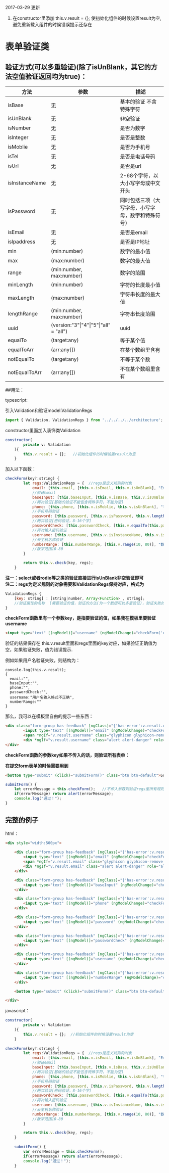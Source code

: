 

2017-03-29 更新
1. 在constructor里添加 this.v.result = {};  使初始化组件的时候设置result为空,避免重新载入组件的时候错误提示还存在  


# 表单验证类

## 验证方式(可以多重验证)(除了isUnBlank，其它的方法空值验证返回均为true)：

| 方法             | 参数                                     | 描述                        |
| -------------- | -------------------------------------- | ------------------------- |
| isBase         | 无                                      | 基本的验证 不含特殊字符          |
| isUnBlank      | 无                                      | 非空验证                      |
| isNumber       | 无                                      | 是否为数字                  |
| isInteger      | 无                                      | 是否是整数             |
| isMoblie       | 无                                      | 是否为手机号                  |
| isTel          | 无                                      | 是否是电话号码               |
| isUrl          | 无                                      | 是否是url             |
| isInstanceName | 无                                      | 2-68个字符，以大小写字母或中文开头     |
| isPassword     | 无                                      | 同时包括三项（大写字母，小写字母，数字和特殊符号）|
| isEmail        | 无                                      | 是否是email                 |
| isIpaddress    | 无                                      | 是否是IP地址                 |
| min            | (min:number)                           | 数字的最小值                    |
| max            | (max:number)                           | 数字的最大值                    |
| range          | (min:number, max:number)               | 数字的范围                     |
| minLength      | (min:number)                           | 字符的长度最小值                  |
| maxLength      | (max:number)                           | 字符串长度的最大值                 |
| lengthRange    | (min:number, max:number)               | 字符串长度范围                   |
| uuid           | (version:"3"\|"4"\|"5"\|"all" = "all") | uuid                      |
| equalTo        | (target:any)                           | 等于某个值                     |
| equalToArr        | (arr:any[])                           | 在某个数组里含有                     |
| notEqualTo        | (target:any)                           | 不等于某个数                     |
| notEqualToArr        | (arr:any[])                           | 不在某个数组里含有                     |



##用法：


typescript:

引入Validation和验证model:ValidationRegs

```javascript
import { Validation, ValidationRegs } from '../../../../architecture';
```

constructor里面加入装饰类Validation

```javascript
constructor(
		private v: Validation
	){
	    this.v.result = {};   //初始化组件的时候设置result为空
	}
```

加入以下函数：

```javascript
checkForm(key?:string) {
		let regs:ValidationRegs = {  //regs是定义规则的对象
			email: [this.email, [this.v.isEmail, this.v.isUnBlank], "Email输入不正确"], 
  			//验证email
			baseInput: [this.baseInput, [this.v.isBase, this.v.isUnBlank], "不能包含特殊字符"],
  			//两次验证[基础的验证不能包含特殊字符，不能为空]
			phone: [this.phone, [this.v.isMoblie, this.v.isUnBlank], "手机号码输入不正确"],
  			//手机号码验证
			password: [this.password, [this.v.isPassword, this.v.lengthRange(8, 16)], "密码输入不正确"],
  			//两次验证[密码验证，8-16个字]
			passwordCheck: [this.passwordCheck, [this.v.equalTo(this.password)], "两次密码输入不一致"],
  			//再次输入密码验证
			username: [this.username, [this.v.isInstanceName, this.v.isBase], "用户名输入格式不正确"],
  			//云主机名称验证
			numberRange: [this.numberRange, [this.v.range(10, 80)], "数字范围不对"],
  			//数字范围10-80
		}

		return this.v.check(key, regs);
	}
```
**注一：select或者rodio等之类的验证直接进行isUnBlank非空验证即可**  
**注二：regs为定义规则的对象需要和ValidationRegs保持对应，格式为**

```javascript
ValidationRegs {
    [key: string] : [string|number, Array<Function> , string];
  	//验证属性的名称  [需要验证的值，验证的方法(为一个数组可以多重验证)，验证失败的提示]
}
```

**checkForm函数里有一个参数key，是指要验证的值，如果我在模板里要验证username**

```html
<input type="text" [(ngModel)]="username" (ngModelChange)="checkForm('username')" placeholder="用户名" class="form-control">
```

验证的结果保存在 this.v.result里面和regs里面的key对应，如果验证正确值为空，如果验证失败，值为错误提示.

例如如果用户名验证失败，则结构为：

```
console.log(this.v.result);
{
  email:"",
  baseInput:"",
  phone:"",
  passwordCheck:"",
  username:"用户名输入格式不正确",
  numberRange:""
}
```

那么，我可以在模板里自由的提示一些东西：

```html
<div class="form-group has-feedback" [ngClass]="{'has-error':v.result.username}">
		<input type="text" [(ngModel)]="email" (ngModelChange)="checkForm('username')" placeholder="用户名" class="form-control">
		<span *ngIf="v.result.username" class="glyphicon glyphicon-remove form-control-feedback"></span>
		<div *ngIf="v.result.username" class="alert alert-danger" role="alert">{{v.result.username}}</div>
</div>
```

**checkForm函数的参数key如果不传入的话，则验证所有表单：**

**在提交form表单的时候需要用到**

```html
<button type="submit" (click)="submitForm()" class="btn btn-default">Submit</button>
```

```javascript
submitForm() {
	let errorMessage = this.checkForm();   //不传入参数则验证regs里所有规则
	if(errorMessage) return alert(errorMessage);
	console.log("通过！");
}
```





## 完整的例子

html：

```html
<div style="width:500px">
	
	<div class="form-group has-feedback" [ngClass]="{'has-error':v.result.email}">
		<input type="text" [(ngModel)]="email" (ngModelChange)="checkForm('email')" placeholder="邮箱" class="form-control">
		<span *ngIf="v.result.email" class="glyphicon glyphicon-remove form-control-feedback"></span>
		<div *ngIf="v.result.email" class="alert alert-danger" role="alert">{{v.result.email}}</div>
	</div>

	<div class="form-group has-feedback" [ngClass]="{'has-error':v.result.baseInput}">
		<input type="text" [(ngModel)]="baseInput" (ngModelChange)="checkForm('baseInput')" placeholder="基本表单不包含特殊字符" class="form-control">
	</div>

	<div class="form-group has-feedback" [ngClass]="{'has-error':v.result.phone}">
		<input type="text" [(ngModel)]="phone" (ngModelChange)="checkForm('phone')" placeholder="手机号" class="form-control">
	</div>

	<div class="form-group has-feedback" [ngClass]="{'has-error':v.result.password}">
		<input type="text" [(ngModel)]="password" (ngModelChange)="checkForm('password')" placeholder="密码" class="form-control">
	</div>

	<div class="form-group has-feedback" [ngClass]="{'has-error':v.result.passwordCheck}">
		<input type="text" [(ngModel)]="passwordCheck" (ngModelChange)="checkForm('passwordCheck')" placeholder="再次输入密码" class="form-control">
	</div>

	<div class="form-group has-feedback" [ngClass]="{'has-error':v.result.username}">
		<input type="text" [(ngModel)]="username" (ngModelChange)="checkForm('username')" placeholder="用户名" class="form-control">
	</div>

	<div class="form-group has-feedback" [ngClass]="{'has-error':v.result.numberRange}">
		<input type="text" [(ngModel)]="numberRange" (ngModelChange)="checkForm('numberRange')" placeholder="大于10小于80" class="form-control">
	</div>

	<button type="submit" (click)="submitForm()" class="btn btn-default">Submit</button>

</div>
```

javascript：

```javascript
constructor(
		private v: Validation
	){
	    this.v.result = {};  //初始化组件的时候设置result为空
	}
	
checkForm(key?:string) {
		let regs:ValidationRegs = {  //regs是定义规则的对象
			email: [this.email, [this.v.isEmail, this.v.isUnBlank], "Email输入不正确"], 
  			//验证email
			baseInput: [this.baseInput, [this.v.isBase, this.v.isUnBlank], "不能包含特殊字符"],
  			//两次验证[基础的验证不能包含特殊字符，不能为空]
			phone: [this.phone, [this.v.isMoblie, this.v.isUnBlank], "手机号码输入不正确"],
  			//手机号码验证
			password: [this.password, [this.v.isPassword, this.v.lengthRange(8, 16)], "密码输入不正确"],
  			//两次验证[密码验证，8-16个字]
			passwordCheck: [this.passwordCheck, [this.v.equalTo(this.password)], "两次密码输入不一致"],
  			//再次输入密码验证
			username: [this.username, [this.v.isInstanceName, this.v.isBase], "用户名输入格式不正确"],
  			//云主机名称验证
			numberRange: [this.numberRange, [this.v.range(10, 80)], "数字范围不对"],
  			//数字范围10-80
		}

		return this.v.check(key, regs);
	}
    
    submitForm() {
		var errorMessage = this.checkForm();
		if(errorMessage) return alert(errorMessage);
		console.log("通过！");
	}
```
